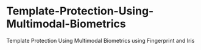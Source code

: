 # Template-Protection-Using-Multimodal-Biometrics
Template Protection Using Multimodal Biometrics using Fingerprint and Iris 
